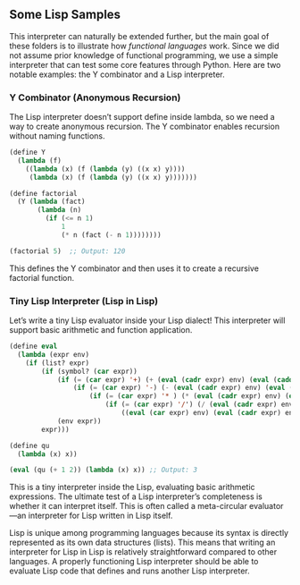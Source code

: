 
## Some Lisp Samples

This interpreter can naturally be extended further, but the main goal of these folders
is to illustrate how *functional languages* work. Since we did not assume prior knowledge
of functional programming, we use a simple interpreter that can test some core features
through Python. Here are two notable examples: the Y combinator and a Lisp interpreter.


### Y Combinator (Anonymous Recursion)

The Lisp interpreter doesn’t support define inside lambda, so we need a way to
create anonymous recursion. The Y combinator enables recursion without naming functions.

```lisp
(define Y
  (lambda (f)
    ((lambda (x) (f (lambda (y) ((x x) y))))
     (lambda (x) (f (lambda (y) ((x x) y)))))))

(define factorial
  (Y (lambda (fact)
       (lambda (n)
         (if (<= n 1)
             1
             (* n (fact (- n 1))))))))

(factorial 5)  ;; Output: 120
```

This defines the Y combinator and then uses it to create a recursive factorial function.



### Tiny Lisp Interpreter (Lisp in Lisp)

Let’s write a tiny Lisp evaluator inside your Lisp dialect! This interpreter will
support basic arithmetic and function application.

```lisp
(define eval
  (lambda (expr env)
    (if (list? expr)
        (if (symbol? (car expr))
            (if (= (car expr) '+) (+ (eval (cadr expr) env) (eval (caddr expr) env))
                (if (= (car expr) '-) (- (eval (cadr expr) env) (eval (caddr expr) env))
                    (if (= (car expr) '* ) (* (eval (cadr expr) env) (eval (caddr expr) env))
                        (if (= (car expr) '/') (/ (eval (cadr expr) env) (eval (caddr expr) env))
                            ((eval (car expr) env) (eval (cadr expr) env) (eval (caddr expr) env))))))
            (env expr))
        expr)))

(define qu
  (lambda (x) x))

(eval (qu (+ 1 2)) (lambda (x) x)) ;; Output: 3
```

This is a tiny interpreter inside the Lisp, evaluating basic arithmetic expressions. The ultimate test of a Lisp interpreter’s completeness is whether it can interpret itself. This is often called a meta-circular evaluator—an interpreter for Lisp written in Lisp itself.

Lisp is unique among programming languages because its syntax is directly represented as its own data structures (lists). This means that writing an interpreter for Lisp in Lisp is relatively straightforward compared to other languages. A properly functioning Lisp interpreter should be able to evaluate Lisp code that defines and runs another Lisp interpreter.

